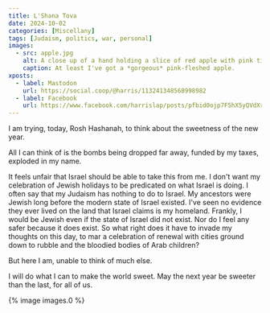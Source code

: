 ```yaml
---
title: L'Shana Tova
date: 2024-10-02
categories: [Miscellany]
tags: [Judaism, politics, war, personal]
images:
  - src: apple.jpg
    alt: A close up of a hand holding a slice of red apple with pink tinged flesh. The slice is dripping from one end with honey over a small glass bowl full of honey.
    caption: At least I've got a *gorgeous* pink-fleshed apple.
xposts:
  - label: Mastodon
    url: https://social.coop/@harris/113241348568998982
  - label: Facebook
    url: https://www.facebook.com/harrislap/posts/pfbid0ojp7F5hX5yQVdXrYpgG5UXrsuGWeYB2xa9ziuFKxT5kj2LWJR8H3AXUKKnED5NByl
---
```


I am trying, today, Rosh Hashanah, to think about the sweetness of the new year.

All I can think of is the bombs being dropped far away, funded by my taxes, exploded in my name.

It feels unfair that Israel should be able to take this from me. I don't want my celebration of Jewish holidays to be predicated on what Israel is doing. I often say that my Judaism has nothing to do to Israel. My ancestors were Jewish long before the modern state of Israel existed. I've seen no evidence they ever lived on the land that Israel claims is my homeland. Frankly, I would be Jewish even if the state of Israel did not exist. Nor do I feel any safer because it does exist. So what right does it have to invade my thoughts on this day, to mar a celebration of renewal with cities ground down to rubble and the bloodied bodies of Arab children?

But here I am, unable to think of much else.

I will do what I can to make the world sweet. May the next year be sweeter than the last, for all of us.

{% image images.0 %}
